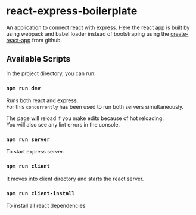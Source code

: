 # react-express-boilerplate
An application to connect react with express. Here the react app is built by using webpack and babel loader instead of bootstraping using the [create-react-app](https://github.com/facebook/create-react-app) from github.

## Available Scripts

In the project directory, you can run:

### `npm run dev`

Runs both react and express.<br>
For this `concurrently` has been used to run both servers simultaneously.

The page will reload if you make edits because of hot reloading.<br>
You will also see any lint errors in the console.

### `npm run server`

To start express server.

### `npm run client`

It moves into client directory and starts the react server.

### `npm run client-install`

To install all react dependencies
